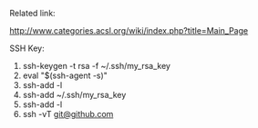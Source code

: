 Related link:

http://www.categories.acsl.org/wiki/index.php?title=Main_Page


SSH Key:

1. ssh-keygen -t rsa -f ~/.ssh/my_rsa_key
2. eval "$(ssh-agent -s)"
3. ssh-add -l
4. ssh-add ~/.ssh/my_rsa_key
5. ssh-add -l
6. ssh -vT git@github.com
